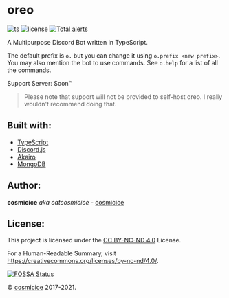 # oreo

![ts](https://img.shields.io/badge/Made%20using-Typescript-blue?style=flat-square&logo=typescript) ![license](https://img.shields.io/badge/License-CC%20BY--NC--ND%204.0-green?style=flat-square) [![Total alerts](https://img.shields.io/lgtm/grade/javascript/github/oweo/oreo?label=Code%20Quality%3A%20TS&style=flat-square)](https://lgtm.com/projects/g/oweo/oreo/alerts/)

A Multipurpose Discord Bot written in TypeScript.

The default prefix is `o.` but you can change it using `o.prefix <new prefix>`. You may also mention the bot to use commands. See `o.help` for a list of all the commands.

Support Server: Soon&trade;

> Please note that support will not be provided to self-host oreo. I really wouldn't recommend doing that.

## Built with:

-   [TypeScript](https://www.typescriptlang.org/)
-   [Discord.js](https://discord.js.org/#/)
-   [Akairo](https://discord-akairo.github.io/#/)
-   [MongoDB](https://www.mongodb.com/)

## Author:

**cosmicice** _aka catcosmicice_ - [cosmicice](https://catcosmicice.cat)

## License:

This project is licensed under the [CC BY-NC-ND 4.0](LICENSE.md) License.

For a Human-Readable Summary, visit https://creativecommons.org/licenses/by-nc-nd/4.0/.

[![FOSSA Status](https://app.fossa.com/api/projects/git%2Bgithub.com%2Foweo%2Foreo.svg?type=large)](https://app.fossa.com/projects/git%2Bgithub.com%2Foweo%2Foreo?ref=badge_large)

&copy; [cosmicice](https://github.com/catcosmicice) 2017-2021.
